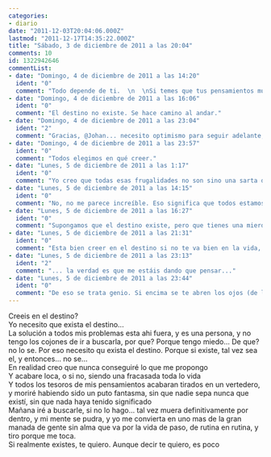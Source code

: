 ```yaml
---
categories:
- diario
date: "2011-12-03T20:04:06.000Z"
lastmod: "2011-12-17T14:35:22.000Z"
title: "Sábado, 3 de diciembre de 2011 a las 20:04"
comments: 10
id: 1322942646
commentList:
- date: "Domingo, 4 de diciembre de 2011 a las 14:20"
  ident: "0"
  comment: "Todo depende de ti.  \n  \nSi temes que tus pensamientos mueran contigo, compártelos.  \nSi temes acabar sumida en la rutina y la monotonía, ¡VIVE!  \n  \nNo sé, TODO depende de ti incluso encontrar a esa persona que buscas."
- date: "Domingo, 4 de diciembre de 2011 a las 16:06"
  ident: "0"
  comment: "El destino no existe. Se hace camino al andar."
- date: "Domingo, 4 de diciembre de 2011 a las 23:04"
  ident: "2"
  comment: "Gracias, @Johan... necesito optimismo para seguir adelante, siempre pienso que estoy perdiendo el tiempo pero tal vez ese pensamiento sea precisamente lo que me hace perderlo...  \n@Alegna, no crees que seria alucinante que todos estuviesemos aqui por algo? que tuviesemos un objetivo, a lo mejor no importante para los demas pero si para nosotros, que se fuese a cumplir de cualquier manera? yo creo que eso seria lo mejor. pero nunca se sabe..."
- date: "Domingo, 4 de diciembre de 2011 a las 23:57"
  ident: "0"
  comment: "Todos elegimos en qué creer."
- date: "Lunes, 5 de diciembre de 2011 a las 1:17"
  ident: "0"
  comment: "Yo creo que todas esas frugalidades no son sino una sarta de incoherencias que sirven como excusa a la gente que no tiene fuerza de voluntad para conseguir lo que quiere. Pero lo respeto porque yo también he creído alguna vez que otra. (Como cuando vas por la calle y piensas, espero no encontrarme con X, y en el fondo sabes que te la vas a encontrar, y al final te la encuentras; aunque esto parece más bien El Secreto equisdé)"
- date: "Lunes, 5 de diciembre de 2011 a las 14:15"
  ident: "0"
  comment: "No, no me parece increíble. Eso significa que todos estamos atados a unos hechos de los que no podemos escapar, prefiero el libre albedrío. Prefiero el escoger, el decidir qué será mi vida. Prefiero elegir ser vagabunda a que algo incorpóreo me imponga ser, por ejemplo, reina."
- date: "Lunes, 5 de diciembre de 2011 a las 16:27"
  ident: "0"
  comment: "Supongamos que el destino existe, pero que tienes una mierda de destino como morir de frío siendo vagabundo. No sé, prefiero creer que puedo elegir y que todo depende de mí o casi todo. Puede ser bonita la idea del destino pero también puede ser decepcionante."
- date: "Lunes, 5 de diciembre de 2011 a las 21:31"
  ident: "0"
  comment: "Esta bien creer en el destino si no te va bien en la vida, asi por lo menos \"no es culpa tuya\". Pero creo que todo el mundo preferiría creer que son ellos los que escogen, asi por lo menos te puedes sentir orgulloso de ti mismo cuando lo hagas bien.  \nSi de verdad existe el destino entonces Bill Gates por ejemplo no hizo nada que no hayas hecho tú, ya que su camino venia marcado de antemano..."
- date: "Lunes, 5 de diciembre de 2011 a las 23:13"
  ident: "2"
  comment: "... la verdad es que me estáis dando que pensar..."
- date: "Lunes, 5 de diciembre de 2011 a las 23:44"
  ident: "0"
  comment: "De eso se trata genio. Si encima se te abren los ojos (de la cara) mejor, aunque me es indiferente."
---
```


Creeis en el destino?  
Yo necesito que exista el destino...  
La solución a todos mis problemas esta ahi fuera, y es una persona, y no tengo los cojones de ir a buscarla, por que? Porque tengo miedo... De que? no lo se. Por eso necesito qu exista el destino. Porque si existe, tal vez sea el, y entonces... no se...  
En realidad creo que nunca conseguiré lo que me propongo  
Y acabare loca, o si no, siendo una fracasada toda lo vida  
Y todos los tesoros de mis pensamientos acabaran tirados en un vertedero, y moriré habiendo sido un puto fantasma, sin que nadie sepa nunca que existí, sin que nada haya tenido significado  
Mañana iré a buscarle, si no lo hago... tal vez muera definitivamente por dentro, y mi mente se pudra, y yo me convierta en uno mas de la gran manada de gente sin alma que va por la vida de paso, de rutina en rutina, y tiro porque me toca.  
Si realmente existes, te quiero. Aunque decir te quiero, es poco